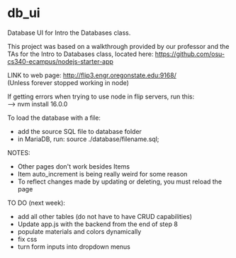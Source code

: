 # db_ui

Database UI for Intro the Databases class. <br>

This project was based on a walkthrough provided by our professor and the TAs for the Intro to Databases class, located here: https://github.com/osu-cs340-ecampus/nodejs-starter-app <br>

LINK to web page: http://flip3.engr.oregonstate.edu:9168/ <br>
(Unless forever stopped working in node)<br>

If getting errors when trying to use node in flip servers, run this: <br>
 --> nvm install 16.0.0 

To load the database with a file: <br>
 - add the source SQL file to database folder <br>
 - in MariaDB, run: source ./database/filename.sql;


NOTES: <br>
- Other pages don't work besides Items <br>
- Item auto_increment is being really weird for some reason <br>
- To reflect changes made by updating or deleting, you must reload the page <br>


TO DO (next week): <br>
- add all other tables (do not have to have CRUD capabilities)<br>
- Update app.js with the backend from the end of step 8 <br>
- populate materials and colors dynamically <br>
- fix css <br>
- turn form inputs into dropdown menus <br>

